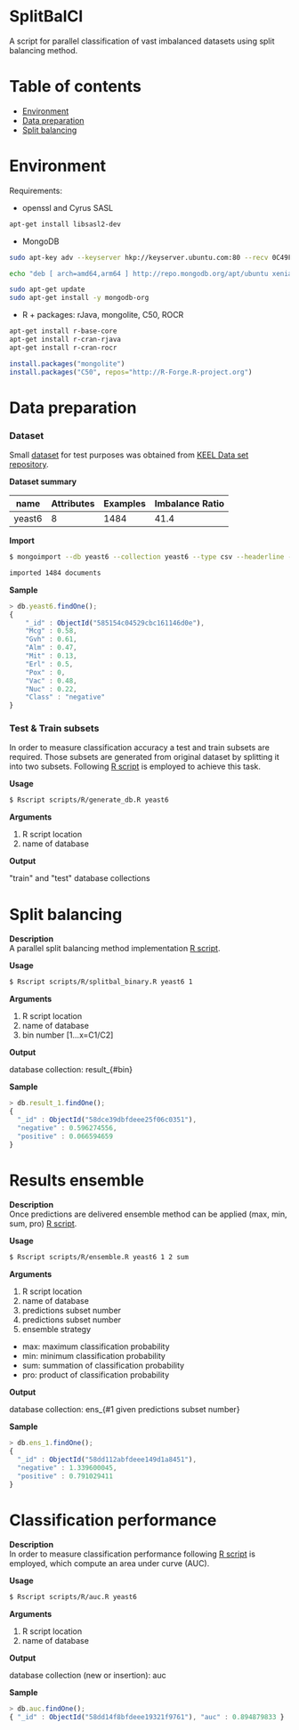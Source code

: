 # SplitBalCl
A script for parallel classification of vast imbalanced datasets using split balancing method.

# Table of contents
- [Environment](#environment)
- [Data preparation](#data-preparation)
- [Split balancing](#split-balancing)

# Environment
Requirements:
* openssl and Cyrus SASL
```sh
apt-get install libsasl2-dev
```
* MongoDB
```sh
sudo apt-key adv --keyserver hkp://keyserver.ubuntu.com:80 --recv 0C49F3730359A14518585931BC711F9BA15703C6

echo "deb [ arch=amd64,arm64 ] http://repo.mongodb.org/apt/ubuntu xenial/mongodb-org/3.4 multiverse" | sudo tee /etc/apt/sources.list.d/mongodb-org-3.4.list

sudo apt-get update
sudo apt-get install -y mongodb-org

```
* R + packages: rJava, mongolite, C50, ROCR
```sh
apt-get install r-base-core
apt-get install r-cran-rjava
apt-get install r-cran-rocr
```
```r
install.packages("mongolite")
install.packages("C50", repos="http://R-Forge.R-project.org")
```

# Data preparation
### Dataset
Small [dataset](datasets/yeast6.csv) for test purposes was obtained from [KEEL Data set repository](http://sci2s.ugr.es/keel/imbalanced.php).<br>

**Dataset summary**

name | Attributes | Examples | Imbalance Ratio
--- | --- | --- | ---
yeast6 | 8 | 1484 | 41.4

**Import**
```sh
$ mongoimport --db yeast6 --collection yeast6 --type csv --headerline --file datasets/yeast6.csv

imported 1484 documents
```

**Sample**
```js
> db.yeast6.findOne();
{
	"_id" : ObjectId("585154c04529cbc161146d0e"),
	"Mcg" : 0.58,
	"Gvh" : 0.61,
	"Alm" : 0.47,
	"Mit" : 0.13,
	"Erl" : 0.5,
	"Pox" : 0,
	"Vac" : 0.48,
	"Nuc" : 0.22,
	"Class" : "negative"
}
```
### Test & Train subsets
In order to measure classification accuracy a test and train subsets are required. Those subsets are generated from original dataset by splitting it into two subsets. Following [R script](scripts/R/generate_db.R) is employed to achieve this task.<br>

**Usage**
```sh
$ Rscript scripts/R/generate_db.R yeast6
```

**Arguments**

1. R script location
2. name of database

**Output**

"train" and "test" database collections

# Split balancing
**Description**<br>
A parallel split balancing method implementation [R script](scripts/R/splitbal_binary.R).<br>

**Usage**
```sh
$ Rscript scripts/R/splitbal_binary.R yeast6 1
```

**Arguments**

1. R script location
2. name of database
3. bin number [1...x=C1/C2]

**Output**

database collection: result_{#bin}

**Sample**
```js
> db.result_1.findOne();
{
  "_id" : ObjectId("58dce39dbfdeee25f06c0351"),
  "negative" : 0.596274556,
  "positive" : 0.066594659
}
```

# Results ensemble
**Description**<br>
Once predictions are delivered ensemble method can be applied (max, min, sum, pro) [R script](scripts/R/ensemble.R).<br>

**Usage**
```sh
$ Rscript scripts/R/ensemble.R yeast6 1 2 sum
```

**Arguments**

1. R script location
2. name of database
3. predictions subset number
4. predictions subset number
5. ensemble strategy
  * max: maximum classification probability
  * min: minimum classification probability
  * sum: summation of classification probability
  * pro: product of classification probability

**Output**

database collection: ens_{#1 given predictions subset number}

**Sample**
```js
> db.ens_1.findOne();
{
  "_id" : ObjectId("58dd112abfdeee149d1a8451"),
  "negative" : 1.339600045,
  "positive" : 0.791029411
}
```

# Classification performance
**Description**<br>
In order to measure classification performance following [R script](scripts/R/auc.R) is employed, which compute an area under curve (AUC).<br>

**Usage**
```sh
$ Rscript scripts/R/auc.R yeast6
```

**Arguments**

1. R script location
2. name of database

**Output**

database collection (new or insertion): auc

**Sample**
```js
> db.auc.findOne();
{ "_id" : ObjectId("58dd14f8bfdeee19321f9761"), "auc" : 0.894879833 }
```
